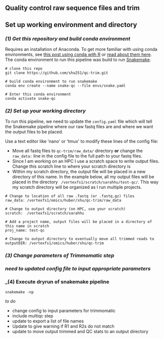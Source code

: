 ## Quality control raw sequence files and trim

## Set up working environment and directory

### _(1) Get this repository and build conda environment_
Requires an installation of Anaconda. To get more familiar with using conda environments, see [this post using conda with R](https://alexanderlabwhoi.github.io/post/anaconda-r-sarah/) or [read about them here](https://docs.conda.io/projects/conda/en/latest/user-guide/tasks/manage-environments.html). The conda environment to run this pipeline was build to run [Snakemake](https://snakemake.readthedocs.io/en/stable/).
```
# clone this repo
git clone https://github.com/shu251/qc-trim.git

# build conda environment to run snakemake
conda env create --name snake-qc --file envs/snake.yaml

# Enter this conda environment
conda activate snake-qc
```

### _(2) Set up your working directory_

To run this pipeline, we need to update the ```config.yaml``` file which will tell the Snakemake pipeline where our raw fastq files are and where we want the output files to be placed.

 Use a text editor like 'nano' or 'tmux' to modify these lines of the config file:
* Move all fastq files to ```qc-trim/raw_data/``` directory **or** change the ```raw_data:``` line in the config file to the full path to your fastq files.
* Since I am working on an HPC I use a scratch space to write output files. Change this scratch line to where your scratch directory is
* Within my scratch directory, the output file will be placed in a new directory of this name. In the example below, all my output files will be placed in the directory ``` /vortexfs1/scratch/sarahhu/test-qc/```. This way my scratch directory will be organized as I run multiple projects.
```
# Change to location of all raw .fastq (or .fastq.gz) files
raw_data: /vortexfs1/omics/huber/shu/qc-trim/raw_data

# Change to output directory (on HPC, use your scratch)
scratch:  /vortexfs1/scratch/sarahhu

# Add a project name, output files will be placed in a directory of this name in scratch
proj_name: test-qc

# Change to output directory to eventually move all trimmed reads to
outputDIR: /vortexfs1/omics/huber/shu/qc-trim
```

### _(3) Change parameters of Trimmomatic step_

### _need to updated config file to input appropriate parameters_


### _(4) Execute dryrun of snakemake pipeline

```
snakemake -np
```



_to do_
* change config to input parameters for trimmomatic
* include multiqc step
* update to export a list of file names
* Update to give warning if R1 and R2s do not match
* update to move output trimmed and QC stats to an output directory
